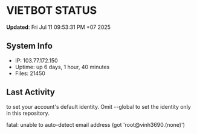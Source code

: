 # VIETBOT STATUS
**Updated**: Fri Jul 11 09:53:31 PM +07 2025

## System Info
- IP: 103.77.172.150
- Uptime: up 6 days, 1 hour, 40 minutes
- Files: 21450

## Last Activity

to set your account's default identity.
Omit --global to set the identity only in this repository.

fatal: unable to auto-detect email address (got 'root@vinh3690.(none)')
